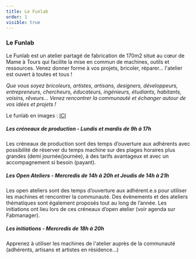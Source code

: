 ```yaml
---
title: Le Funlab
order: 1
visible: true
---
```

### Le Funlab

Le Funlab est un atelier partagé de fabrication de 170m2 situé au cœur de Mame à Tours qui facilite la mise en commun de machines, outils et ressources. Venez donner forme à vos projets, bricoler, réparer... l'atelier est ouvert à toutes et tous !

*Que vous soyez bricoleurs, artistes, artisans, designers, développeurs, entrepreneurs, chercheurs, éducateurs, ingénieurs, étudiants, habitants, voisins, rêveurs... Venez rencontrer la communauté et échanger autour de vos idées et projets !*

Le funlab en images : [ICI](https://tube.futuretic.fr/w/gBL3q3hJ5Zb4r8wAYeGReM)

##### Les créneaux de production - Lundis et mardis de 9h à 17h
Les créneaux de production sont des temps d’ouverture aux adhérents avec possibilité de réserver du temps machine sur des plages horaires plus grandes (demi journée/journée), à des tarifs avantageux et avec un accompagnement si besoin (payant).

##### Les Open Ateliers - Mercredis de 14h à 20h et Jeudis de 14h à 21h
Les open ateliers sont des temps d’ouverture aux adhérent.e.s pour utiliser les machines et rencontrer la communauté. Des évènements et des ateliers thématiques sont également proposés tout au long de l’année. Les initiations ont lieu lors de ces créneaux d’open atelier (voir agenda sur Fabmanager).

##### Les initiations - Mercredis de 18h à 20h
Apprenez à utiliser les machines de l'atelier auprès de la communauté (adhérents, artisans et artistes en résidence...)